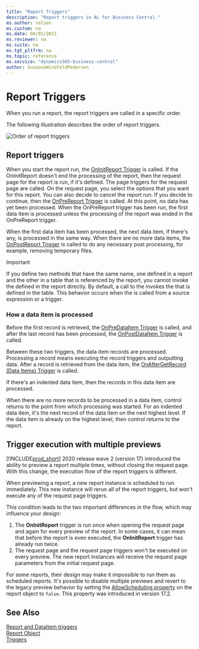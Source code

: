 ```yaml
---
title: "Report Triggers"
description: "Report triggers in AL for Business Central."
ms.author: solsen
ms.custom: na
ms.date: 04/01/2021
ms.reviewer: na
ms.suite: na
ms.tgt_pltfrm: na
ms.topic: reference
ms.service: "dynamics365-business-central"
author: SusanneWindfeldPedersen
---
```


# Report Triggers

When you run a report, the report triggers are called in a specific order.  

The following illustration describes the order of report triggers.  

![Order of report triggers](../media/reporttriggers.png "ReportTriggers")  

## Report triggers

When you start the report run, the [OnInitReport Trigger](triggers-auto/report/devenv-oninitreport-report-trigger.md) is called. If the OnInitReport doesn't end the processing of the report, then the request page for the report is run, if it's defined. The page triggers for the request page are called. On the request page, you select the options that you want for this report. You can also decide to cancel the report run. If you decide to continue, then the [OnPreReport Trigger](triggers-auto/report/devenv-onprereport-report-trigger.md) is called. At this point, no data has yet been processed. When the OnPreReport trigger has been run, the first data item is processed unless the processing of the report was ended in the OnPreReport trigger.  

When the first data item has been processed, the next data item, if there's any, is processed in the same way. When there are no more data items, the [OnPostReport Trigger](triggers-auto/report/devenv-onpostreport-report-trigger.md) is called to do any necessary post processing, for example, removing temporary files.  

> [!IMPORTANT]  
> If you define two methods that have the same name, one defined in a report and the other in a table that is referenced by the report, you cannot invoke the  defined in the report directly. By default, a call to the  invokes the  that is defined in the table. This behavior occurs when the  is called from a source expression or a trigger.  

### How a data item is processed

Before the first record is retrieved, the [OnPreDataItem Trigger](triggers-auto/reportdataitem/devenv-onpredataitem-reportdataitem-trigger.md) is called, and after the last record has been processed, the [OnPostDataItem Trigger](triggers-auto/reportdataitem/devenv-onpostdataitem-reportdataitem-trigger.md) is called.  

Between these two triggers, the data item records are processed. Processing a record means executing the record triggers and outputting data. After a record is retrieved from the data item, the [OnAfterGetRecord (Data Items) Trigger](triggers-auto/reportdataitem/devenv-onaftergetrecord-data-items-reportdataitem-trigger.md) is called.  

If there's an indented data item, then the records in this data item are processed.  

When there are no more records to be processed in a data item, control returns to the point from which processing was started. For an indented data item, it's the next record of the data item on the next highest level. If the data item is already on the highest level, then control returns to the report.  

## Trigger execution with multiple previews

[!INCLUDE[prod_short](../includes/prod_short.md)] 2020 release wave 2 (version 17) introduced the ability to preview a report multiple times, without closing the request page. With this change, the execution flow of the report triggers is different.

When previewing a report, a new report instance is scheduled to run immediately. This new instance will rerun all of the report triggers, but won't execute any of the request page triggers. 

This condition leads to the two important differences in the flow, which may influence your design:

1. The **OnInitReport** trigger is run once when opening the request page and again for every preview of the report. In some cases, it can mean that before the report is even executed, the **OnInitReport** trigger has already run twice.
2. The request page and the request page triggers won't be executed on every preview. The new report instances will receive the request page parameters from the initial request page.

For some reports, their design may make it impossible to run them as scheduled reports. It's  possible to disable multiple previews and revert to the legacy preview behavior by setting the [AllowScheduling property](properties/devenv-allowscheduling-property.md) on the report object to `false`. This property was introduced in version 17.2.

## See Also

[Report and DataItem triggers](devenv-report-and-data-item-triggers.md)  
[Report Object](devenv-report-object.md)  
[Triggers](triggers-auto/devenv-triggers.md)  
